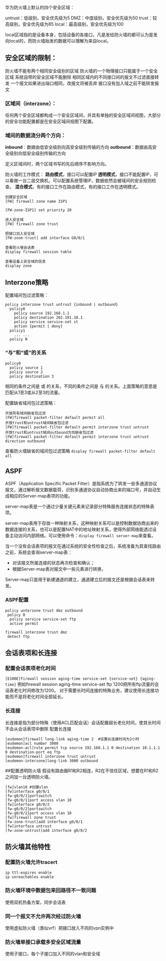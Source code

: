 <!--markdown-->华为防火墙上默认的四个安全区域：
untrust：低级别，安全优先级为5
DMZ：中度级别，安全优先级为50
trust：较高级别，安全优先级为85
local：最高级别，安全优先级为100

local区域指的是设备本身，包括设备的各接口，凡是发给防火墙的都可认为是发向local的，而防火墙始发的数据可以理解为来自local。

## 安全区域的限制：
防火墙不能有两个相同安全级别的区域
防火墙的一个物理接口只能属于一个安全区域
系统自带的安全区域不能删除
相同区域内的不同接口间的报文不过滤直接转发
一个报文如果进出端口相同，改报文将被丢弃
接口没有加入域之前不能转发报文

### 区域间（interzone）：
任何两个安全区域都构成一个安全区域间，并具有单独的安全区域间视图，大部分的安全功能配置都是在安全区域间视图下配置。

### 域间的数据流分两个方向：
**inbound**：数据由低安全级别向高安全级别传输的方向
**outbound**：数据由高安全级别向低安全级别传输的方向

定义区域间时，两个区域书写的先后顺序不影响方向。

防火墙的工作模式：
**路由模式**，接口可以配置IP
**透明模式**，接口不能配置IP，可以看做一台二层交换机，可以配置系统管理IP，数据依然会被域间的安全规则检查。
**混合模式**，有的接口工作在路由模式，有的接口工作在透明模式。

```
创建安全区域
[FW] firewall zone name ISP1

[FW-zone-ISP1] set priority 20

进入安全域
[FW] firewall zone trust

把接口加入安全域
[FW-zone-trust] add interface G0/0/1

查看防火墙会话表
display firewall session table

查看设备上安全域的信息
display zone
```

## Interzone策略
配置域间包过滤策略：
```
policy interzone trust untrust {inbound | outbound}
  policy0
    policy source 192.168.1.1
    policy destination 202.101.10.1
    policy service service-set st
    action {permit | deny}
  policy1
    ... ... 
  policy N
```
### “与”和“或”的关系
```
policy0
  policy source 1
  policy source 2
  policy destination 3
```
相同的条件之间是 或 的关系，不同的条件之间是 与 的关系。上面策略的意思是匹配从1至3或从2至3的流量。

配置缺省域间包过滤策略：
```
开放所有域间缺省包过滤
[FW]firewall packet-filter default permit all
开放trust和untrust域间缺省包过滤
[FW]firewall packet-filter default permit interzone trust untrust
开放trust和untrust域间outbound方向缺省包过滤
[FW]firewall packet-filter default permit interzone trust untrust direction outbound
```

查看防火墙缺省的域间包过滤策略
`display firewall packet-filter default all`

## ASPF
ASPF（Application Specific Packet Filter）是指系统为了转发一些多通道协议报文，通过解析报文数据载荷，识别多通道协议自动协商出来的端口号，并自动生成相应的Server-map表项的功能。

server-map表是一个通过少量关键元素来记录部分特殊服务连接状态的特殊表项。

server-map表用于存放一种映射关系，这种映射关系可以是控制数据协商出来的数据连接的关系，也可以是配置NAT中的地址映射关系，使得外部网络能透过设备主动访问内部网络。可以使用命令：`display firewall server-map`来查看。

当一个没有会话表项的报文在通过系统的安全性检查之后，系统准备为其查找路由之前，系统会查询server-map表：

- 对该报文所属连接的状态再次检查和确认；
- 根据Server-map表对报文中一些元素进行转换，

Server-map只是用于新建通道的建立，通道建立后的报文还是根据会话表来转发。

### ASPF配置
```
policy unterzone trust dmz outbound
 policy 0
  policy service service-set ftp
  active permit

firewall interzone trust dmz
 detect ftp
```
## 会话表项和长连接
### 配置会话表项老化时间
`[E100E]firewall session aging-time service-set {service-set} {aging-time}`
例如firewall session aging-time service-set ftp 1200把所有ftp流量的会话表老化时间修改为1200。
对于需要长时间连接的特殊业务，建议使用长连接功能而不是将老化时间全部延长。
### 长连接
长连接是指为部分特殊（使用ACL匹配会话）会话配置超长老化时间，使其长时间不会从会话表项中删除
配置长连接
```
[eudemon]firewall long-link aging-time 2  #设置长连接时间为2小时
[eudemon]acl number 3000
[eudemon-acl]rule permit tcp source 192.168.1.1 0 destination 10.1.1.1 0 destination-port eq ftp
[eudemon]firewall interzone trust untrust
[eudemon-interzone]long-link 3000 outbound
```
##配置透明防火墙
假设有路由器R1和R2相连，R2在不信任区域，想要在R1和R2之间加一台透明防火墙。
```
[fw]vlan10 #创建vlan
[fw]interface g0/0/1
[fw-g0/0/1]portswitch
[fw-g0/0/1]port access vlan 10
[fw]interface g0/0/2
[fw-g0/0/2]portswitch
[fw-g0/0/2]port access vlan 10
[fw]firewall zone trust
[fw-zone-trust]add interface g0/0/1
[fw]interface untrust
[fw-zone-untrust]add interface g0/0/2
```
## 防火墙其他特性
### 配置防火墙允许tracert
```
ip ttl-expires enable
ip unreachables enable
```
### 防火墙环境中数据包来回路径不一致问题
使用双机热备方案，同步会话表
### 同一个报文不允许两次经过防火墙
使用虚拟防火墙（类似vrf）把接口放入不同的vpn实例中
### 防火墙单接口承载多安全区域流量
使用子接口，每个子接口加入不同的vlan和安全域	